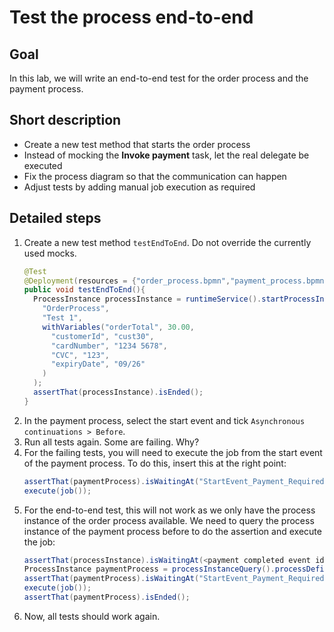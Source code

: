 # Test the process end-to-end

## Goal

In this lab, we will write an end-to-end test for the order process and the payment process.

## Short description

* Create a new test method that starts the order process
* Instead of mocking the **Invoke payment** task, let the real delegate be executed
* Fix the process diagram so that the communication can happen
* Adjust tests by adding manual job execution as required

## Detailed steps

1. Create a new test method `testEndToEnd`. Do not override the currently used mocks.
    ```java
    @Test
    @Deployment(resources = {"order_process.bpmn","payment_process.bpmn"})
    public void testEndToEnd(){
      ProcessInstance processInstance = runtimeService().startProcessInstanceByKey(
        "OrderProcess",
        "Test 1",
        withVariables("orderTotal", 30.00,
          "customerId", "cust30",
          "cardNumber", "1234 5678",
          "CVC", "123",
          "expiryDate", "09/26"
        )
      );
      assertThat(processInstance).isEnded();
    }
    ```
2. In the payment process, select the start event and tick `Asynchronous continuations > Before`.
3. Run all tests again. Some are failing. Why?
4. For the failing tests, you will need to execute the job from the start event of the payment process. To do this, insert this at the right point:
   ```java
   assertThat(paymentProcess).isWaitingAt("StartEvent_Payment_Required");
   execute(job());
   ```
5. For the end-to-end test, this will not work as we only have the process instance of the order process available. We need to query the process instance of the payment process before to do the assertion and execute the job:
   ```java
   assertThat(processInstance).isWaitingAt(<payment completed event id>);
   ProcessInstance paymentProcess = processInstanceQuery().processDefinitionKey("PaymentProcess").singleResult();
   assertThat(paymentProcess).isWaitingAt("StartEvent_Payment_Required");
   execute(job());
   assertThat(paymentProcess).isEnded();
   ```
6. Now, all tests should work again.